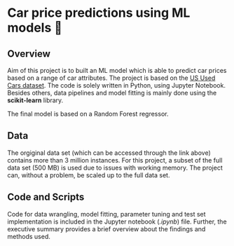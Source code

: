 # Car price predictions using ML models :car:  


## Overview
Aim of this project is to built an ML model which is able to predict car prices based on a range of car attributes. The project is based on the [US Used Cars dataset](https://www.kaggle.com/datasets/ananaymital/us-used-cars-dataset). The code is solely written in Python, using Jupyter Notebook. Besides others, data pipelines and model fitting is mainly done using the **scikit-learn** library.

The final model is based on a Random Forest regressor. 


## Data
The orgiginal data set (which can be accessed through the link above) contains more than 3 million instances. For this project, a subset of the full data set (500 MB) is used due to issues with working memory. The project can, without a problem, be scaled up to the full data set. 


## Code and Scripts
Code for data wrangling, model fitting, parameter tuning and test set implementation is included in the Jupyter notebook (*.ipynb*) file. Further, the executive summary provides a brief overview about the findings and methods used.


